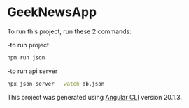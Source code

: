 # GeekNewsApp

To run this project, run these 2 commands:

-to run project
```bash
npm run json
```
-to run api server
```bash
npx json-server --watch db.json
```

This project was generated using [Angular CLI](https://github.com/angular/angular-cli) version 20.1.3.

